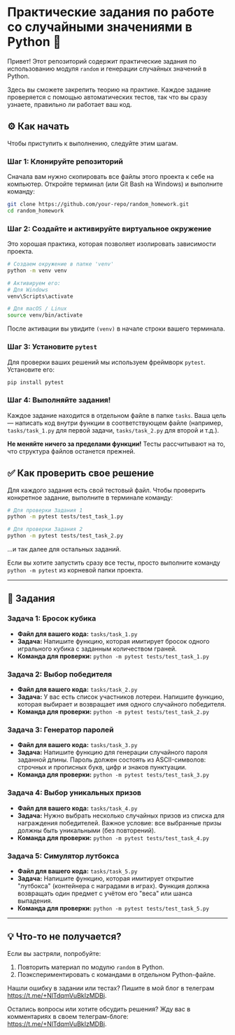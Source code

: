 # Практические задания по работе со случайными значениями в Python 🚀

Привет! Этот репозиторий содержит практические задания по использованию модуля `random` и генерации случайных значений в Python.

Здесь вы сможете закрепить теорию на практике. Каждое задание проверяется с помощью автоматических тестов, так что вы сразу узнаете, правильно ли работает ваш код.

## ⚙️ Как начать

Чтобы приступить к выполнению, следуйте этим шагам.

### Шаг 1: Клонируйте репозиторий

Сначала вам нужно скопировать все файлы этого проекта к себе на компьютер. Откройте терминал (или Git Bash на Windows) и выполните команду:

```bash
git clone https://github.com/your-repo/random_homework.git
cd random_homework
```

### Шаг 2: Создайте и активируйте виртуальное окружение

Это хорошая практика, которая позволяет изолировать зависимости проекта.

```bash
# Создаем окружение в папке 'venv'
python -m venv venv

# Активируем его:
# Для Windows
venv\Scripts\activate

# Для macOS / Linux
source venv/bin/activate
```
После активации вы увидите `(venv)` в начале строки вашего терминала.

### Шаг 3: Установите `pytest`

Для проверки ваших решений мы используем фреймворк `pytest`. Установите его:

```bash
pip install pytest
```

### Шаг 4: Выполняйте задания!

Каждое задание находится в отдельном файле в папке `tasks`. Ваша цель — написать код внутри функции в соответствующем файле (например, `tasks/task_1.py` для первой задачи, `tasks/task_2.py` для второй и т.д.).

**Не меняйте ничего за пределами функции!** Тесты рассчитывают на то, что структура файлов останется прежней.

## ✅ Как проверить свое решение

Для каждого задания есть свой тестовый файл. Чтобы проверить конкретное задание, выполните в терминале команду:

```bash
# Для проверки Задания 1
python -m pytest tests/test_task_1.py

# Для проверки Задания 2
python -m pytest tests/test_task_2.py
```
...и так далее для остальных заданий.

Если вы хотите запустить сразу все тесты, просто выполните команду `python -m pytest` из корневой папки проекта.

---

## 📝 Задания

### Задача 1: Бросок кубика

*   **Файл для вашего кода:** `tasks/task_1.py`
*   **Задача:** Напишите функцию, которая имитирует бросок одного игрального кубика с заданным количеством граней.
*   **Команда для проверки:** `python -m pytest tests/test_task_1.py`

### Задача 2: Выбор победителя

*   **Файл для вашего кода:** `tasks/task_2.py`
*   **Задача:** У вас есть список участников лотереи. Напишите функцию, которая выбирает и возвращает имя одного случайного победителя.
*   **Команда для проверки:** `python -m pytest tests/test_task_2.py`

### Задача 3: Генератор паролей

*   **Файл для вашего кода:** `tasks/task_3.py`
*   **Задача:** Напишите функцию для генерации случайного пароля заданной длины. Пароль должен состоять из ASCII-символов: строчных и прописных букв, цифр и знаков пунктуации.
*   **Команда для проверки:** `python -m pytest tests/test_task_3.py`

### Задача 4: Выбор уникальных призов

*   **Файл для вашего кода:** `tasks/task_4.py`
*   **Задача:** Нужно выбрать несколько случайных призов из списка для награждения победителей. Важное условие: все выбранные призы должны быть уникальными (без повторений).
*   **Команда для проверки:** `python -m pytest tests/test_task_4.py`

### Задача 5: Симулятор лутбокса

*   **Файл для вашего кода:** `tasks/task_5.py`
*   **Задача:** Напишите функцию, которая имитирует открытие "лутбокса" (контейнера с наградами в играх). Функция должна возвращать один предмет с учётом его "веса" или шанса выпадения.
*   **Команда для проверки:** `python -m pytest tests/test_task_5.py`

---

## 💡 Что-то не получается?

Если вы застряли, попробуйте:
1.  Повторить материал по модулю `random` в Python.
2.  Поэкспериментировать с командами в отдельном Python-файле.

Нашли ошибку в задании или тестах? Пишите в мой блог в телеграм https://t.me/+NlTdqmVuBkIzMDBi.

Остались вопросы или хотите обсудить решения? Жду вас в комментариях в своем телеграм-блоге: https://t.me/+NlTdqmVuBkIzMDBi.